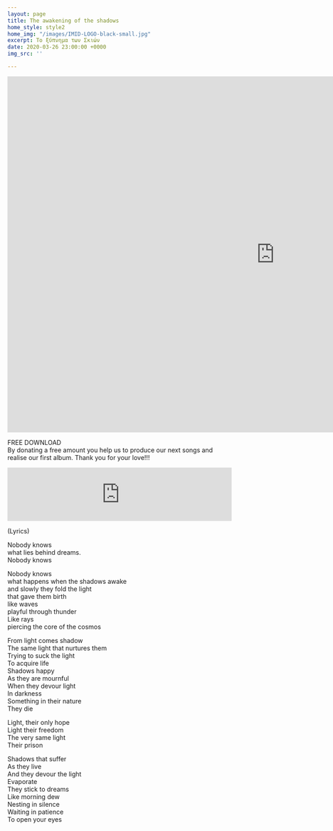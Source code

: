 ```yaml
---
layout: page
title: The awakening of the shadows
home_style: style2
home_img: "/images/IMID-LOGO-black-small.jpg"
excerpt: Το ξύπνημα των Σκιών
date: 2020-03-26 23:00:00 +0000
img_src: ''

---
```

<iframe src="https://player.vimeo.com/video/402933077" width="1200" height="800" frameborder="0" allow="autoplay; fullscreen" allowfullscreen></iframe>

FREE DOWNLOAD  
By donating a free amount you help us to produce our next songs and realise our first album. Thank you for your love!!!

<iframe style="border: 0; width: 100%; height: 120px;" src="https://bandcamp.com/EmbeddedPlayer/track=2500160527/size=large/bgcol=ffffff/linkcol=333333/tracklist=false/artwork=small/transparent=true/" seamless><a href="http://imperfectid.bandcamp.com/track/the-awakening-of-the-shadows">The awakening of the Shadows (Το ξύπνημα των σκιών) by Imperfect ID</a></iframe>

(Lyrics)

Nobody knows  
what lies behind dreams.  
Nobody knows

Nobody knows  
what happens when the shadows awake  
and slowly they fold the light  
that gave them birth  
like waves  
playful through thunder  
Like rays  
piercing the core of the cosmos

From light comes shadow  
The same light that nurtures them  
Trying to suck the light  
To acquire life  
Shadows happy  
As they are mournful  
When they devour light  
In darkness  
Something in their nature  
They die

Light, their only hope  
Light their freedom  
The very same light  
Their prison

Shadows that suffer  
As they live  
And they devour the light  
Evaporate  
They stick to dreams  
Like morning dew  
Nesting in silence  
Waiting in patience  
To open your eyes